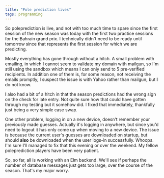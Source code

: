 ```yaml
---
title: "Pole prediction lives"
tags: programming
---
```


So poleprediction is live, and not with too much time to spare since the first session of the new season was today with the first two practice sessions for the Bahrain grand prix. I technically didn't need to be ready until tomorrow since that represents the first session for which we are predicting.

Mostly everything has gone through without a hitch. A small problem with emailing, in which I cannot seem to validate my domain with mailgun, so I'm still using the sandbox which means I can only send to 5 pre-verified recipients. In addition one of them is, for some reason, not receiving the emails promptly, I suspect the issue is with Yahoo rather than mailgun, but I do not know.

I also had a bit of a hitch in that the season predictions had the wrong sign on the check for late entry. Not quite sure how that could have gotten through my testing but it somehow did. I fixed that immediately, thankfully just being a very simple case swap.

One other problem, logging in on a new device, doesn't remember your previously made guesses. Actually it's logging in anywhere, but since you'd need to logout it has only come up when moving to a new device. The issue is because the current user's guesses are downloaded on startup, but should **also** be downloaded when the user logs-in successfully. Whoops. I'm sure I'll managed to fix that this evening or over the weekend. My fellow poleprediction players have been very patient.

So, so far, all is working with an Elm backend. We'll see if perhaps the number of database messages just gets too large, over the course of the season. That's my major worry.
